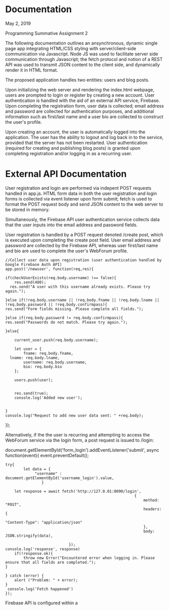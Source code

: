 # Documentation

May 2, 2019

Programming Summative Assignment 2

The following documentation outlines an ansynchronous, dynamic single page app integrating HTML/CSS styling with server/client-side communication via Javascript. Node JS was used to facilitate server side communication through Javascript; the fetch protocol and notion of a REST API was used to transmit JSON content to the client side, and dynamically render it in HTML format.

The proposed application handles two entities: users and blog posts.

Upon initializing the web server and rendering the index.html webpage, users are prompted to login or register by creating a new account. User authentication is handled with the aid of an external API service, Firebase. Upon completing the registration form, user data is collected; email address and password are collected for authentication purposes, and additional information such as first/last name and a user bio are collected to construct the user's profile. 

Upon creating an account, the user is automatically logged into the application. The user has the ability to logout and log back in to the service, provided that the server has not been restarted. User authentication (required for creating and publishing blog posts) is granted upon completing registration and/or logging in as a recurring user.

# External API Documentation

User registration and login are performed via indepent POST requests handled in app.js. HTML form data in both the user registration and login forms is collected via event listener upon form submit; fetch is used to format the POST request body and send JSON content to the web server to be stored in memory.

Simultaneously, the Firebase API user authentication service collects data that the user inputs into the email address and password fields. 

User registration is handled by a POST request denoted /create post, which is executed upon completing the create post field.
User email address and password are collected by the Firebase API, whereas user first/last name and bio are used to complete the user's WebForum profile.

	//Collect user data upon registration (user authentication handled by Google Firebase Auth API)
	app.post('/newuser', function(req,res){
	
  	if(checkUserExists(req.body.username) !== false){
		res.send(400);
  	  res.send("A user with this username already exists. Please try again.");
    
	}else if(!req.body.username || !req.body.fname || !req.body.lname || !req.body.password || !req.body.confirmpass){
    res.send("Form fields missing. Please complete all fields.");
    
	}else if(req.body.password != req.body.confirmpass){
    res.send("Passwords do not match. Please try again.");
    
	}else{
		
		current_user.push(req.body.username);

		let user = {
			fname: req.body.fname,
      lname: req.body.lname,	
			username: req.body.username,
			bio: req.body.bio
		};

		users.push(user);
		
	
		res.send(true);
		console.log('Added new user');
		
		
	}
	console.log("Request to add new user data sent: " +req.body);
});

Alternatively, if the the user is recurring and attempting to access the WebForum service via the login form, a post request is issued to /login:

document.getElementById('form_login').addEventListener('submit', async function(event){
	event.preventDefault();
	
	try{
			let data = {
				 "username" : document.getElementById('username_login').value,
					}
	
		let response = await fetch('http://127.0.01:8090/login',
															 {
																 method: "POST",
																 headers: {
																	 "Content-Type": "application/json"
																 },
																 body: JSON.stringify(data),
																 
                                });
    console.log('response', response)                     
		if(!response.ok){
			throw new Error("Encountered error when logging in. Please ensure that all fields are completed.");
    }
    
	} catch (error) {
		alert ("Problem: " + error);
	}
 	 console.log('Fetch happened')
	});


Firebase API is configured within a <script> tag in index.html and implemented in index.js.

Initially, the API is called in index.html:


	<script>
	//Initialize Firebase authentication
	const config = {
		apiKey: "AIzaSyDHnMD4FJcvRcy2NsVKRJ-FGHT_geeC2O8",
		authDomain: "prog-web-app-beacc.firebaseapp.com",
		databaseURL: "https://prog-web-app-beacc.firebaseio.com",
		projectId: "prog-web-app-beacc",
		storageBucket: "prog-web-app-beacc.appspot.com",
		messagingSenderId: "40206756427"
	};
	firebase.initializeApp(config);
	const auth = firebase.auth();
	</script>

In index. js, the API initialized through a real time listener for authentication state change (logged in/logged out). Upon logging into the server, post methods are enabled such that a logged in user has the capability to initialize a new forum post.


	auth.onAuthStateChanged(firebaseUser => {
  	if(firebaseUser){
  	 console.log(firebaseUser);
   	 btnLogout.classList.remove('d-none');
   	 btnMyPosts.classList.remove('d-none');
	btnLoginheader.classList.add('d-none');
    	btnRegisterheader.classList.add('d-none');
    //Prevent users who are not logged in from initating new post entry
    btnCreatePost.classList.remove('d-none');
  	} else {
   	 console.log('Not logged in.');
   	 btnLogout.classList.add('d-none');
 	 }
	});


On submit of the /newuser or /login posts request, both the login and user registration forms assign a temporary 'current user' value. This value is used to list appropriate data under 'My Posts' and properly accredit the post author when a new post is created in the system.

Upon registering to the WebForum system, the user can proceed to create a new blog post to be posted on the service. A new post is issued via a /createpost POST request:
 
 /Post new forum post to post library (authentication required to execute post)

	document.getElementById('form_create_post').addEventListener('submit', async function(event){
  	event.preventDefault();
  
 	 try{
      	let data = {
         "posttitle" : document.getElementById('post_title').value,
         "postdate": document.getElementById('date').value,
         "postcontent": document.getElementById('post_content').value
          }
  
    	let response = await fetch('http://127.0.01:8090/createpost',
                               {
                                 method: "POST",
                                 headers: {
                                   "Content-Type": "application/json"
                                 },
                                 body: JSON.stringify(data),
                                 
                                });
    	if(!response.ok){
      	console.log(response.code)
      	throw new Error("Encountered error creating new post. A post with this title already exists in the post library.");
    	}
  	} catch (error) {
  	  alert ("Problem: " + error);
  	}
  	console.log('Fetch happened')	
	});


Further, all users of the site (regardless of login status) can perform GET requests which generate lists of all users and posts currently hosted by the WebForum site. 


To generate the current user directory, a GET request to /users is issued in the 'User Directory' modal:

	app.get("/users/", function(req,res) {
	res.send(users)
	});


Similarly, to generate the current post library,  a GET request to /users is issued in the 'Post Library' modal:

	app.get("/posts/", function(req,res) {
	res.send(posts)
	});
	
The current logged-in user can also generate a library of their personal posts via a GET request to /myposts in the 'My Library' modal:

	app.get("/myposts/", function(req,res) {
	res.send(my_posts)
	});

Additionally, users can search for individual users or posts depending on user email address, first name, or last name, as well as post title and post author.

A JavaScript function inititalized in index.html is used to dynamically pull text content from a search query field upon button click. When this information is collected, a GET request is initialized to retrieve user- or post- specific data. Each GET request for /users and /posts is subseqeuntly renderend in a dyanmic HTML modal:

For example, searching for users by username (email address):

	app.get("/users/:username", function(req,res){
		let index = checkUserExists(req.params.username);
	if(index !== false){
		res.send(users[index]);
	}else{
		res.send({"nonefound":"No user found with this email address."});
	}

	})

Searching for users by first name:

	app.get("/users/fname/:fname", function(req,res){
	let index = checkFnameUserExists(req.params.fname);
	if(index !== false){
		res.send(users[index]);
	}else{
		res.send({"nonefound":"No user found with this first name."});
	}

	})

Searching for users by last name:

	app.get("/users/lname/:lname", function(req,res){
	let index = checkLnameUserExists(req.params.lname);
	if(index !== false){
		res.send(users[index]);
	}else{
		res.send({"nonefound":"No user found with this last name."});
	}

	})
	
Similarly, with regards to posts, users can search for posts by title:


As well as search for post by author (email address):


Lastly, all users, regardless of login status, are able to refresh the current post feed


-- get posts in current feed

-- formatting html dynamically in get request through fetch (iterating through loops and creating/populating new html divs) 
  -- modal structure
  -- bootstrap styling
    -- handles mobile support 
  
-- cloud deployment via heroku

** when testing done: what test cases were addressed (eg what form inputs were not allowed + why)

